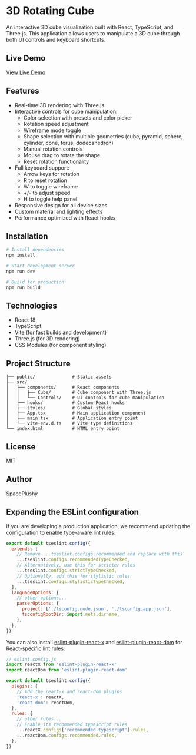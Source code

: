 # 3D Rotating Cube

An interactive 3D cube visualization built with React, TypeScript, and Three.js. This application allows users to manipulate a 3D cube through both UI controls and keyboard shortcuts.

## Live Demo

[View Live Demo](https://rotating-cube-n3swb5nrb-space-plushy.vercel.app)

## Features

- Real-time 3D rendering with Three.js
- Interactive controls for cube manipulation:
  - Color selection with presets and color picker
  - Rotation speed adjustment
  - Wireframe mode toggle
  - Shape selection with multiple geometries (cube, pyramid, sphere, cylinder,
    cone, torus, dodecahedron)
  - Manual rotation controls
  - Mouse drag to rotate the shape
  - Reset rotation functionality
- Full keyboard support:
  - Arrow keys for rotation
  - R to reset rotation
  - W to toggle wireframe
  - +/- to adjust speed
  - H to toggle help panel
- Responsive design for all device sizes
- Custom material and lighting effects
- Performance optimized with React hooks

## Installation

```bash
# Install dependencies
npm install

# Start development server
npm run dev

# Build for production
npm run build
```

## Technologies

- React 18
- TypeScript
- Vite (for fast builds and development)
- Three.js (for 3D rendering)
- CSS Modules (for component styling)

## Project Structure

```
├── public/              # Static assets
├── src/
│   ├── components/      # React components
│   │   ├── Cube/        # Cube component with Three.js
│   │   └── Controls/    # UI controls for cube manipulation
│   ├── hooks/           # Custom React hooks
│   ├── styles/          # Global styles
│   ├── App.tsx          # Main application component
│   ├── main.tsx         # Application entry point
│   └── vite-env.d.ts    # Vite type definitions
└── index.html           # HTML entry point
```

## License

MIT

## Author

SpacePlushy

## Expanding the ESLint configuration

If you are developing a production application, we recommend updating the configuration to enable type-aware lint rules:

```js
export default tseslint.config({
  extends: [
    // Remove ...tseslint.configs.recommended and replace with this
    ...tseslint.configs.recommendedTypeChecked,
    // Alternatively, use this for stricter rules
    ...tseslint.configs.strictTypeChecked,
    // Optionally, add this for stylistic rules
    ...tseslint.configs.stylisticTypeChecked,
  ],
  languageOptions: {
    // other options...
    parserOptions: {
      project: ['./tsconfig.node.json', './tsconfig.app.json'],
      tsconfigRootDir: import.meta.dirname,
    },
  },
})
```

You can also install [eslint-plugin-react-x](https://github.com/Rel1cx/eslint-react/tree/main/packages/plugins/eslint-plugin-react-x) and [eslint-plugin-react-dom](https://github.com/Rel1cx/eslint-react/tree/main/packages/plugins/eslint-plugin-react-dom) for React-specific lint rules:

```js
// eslint.config.js
import reactX from 'eslint-plugin-react-x'
import reactDom from 'eslint-plugin-react-dom'

export default tseslint.config({
  plugins: {
    // Add the react-x and react-dom plugins
    'react-x': reactX,
    'react-dom': reactDom,
  },
  rules: {
    // other rules...
    // Enable its recommended typescript rules
    ...reactX.configs['recommended-typescript'].rules,
    ...reactDom.configs.recommended.rules,
  },
})
```
